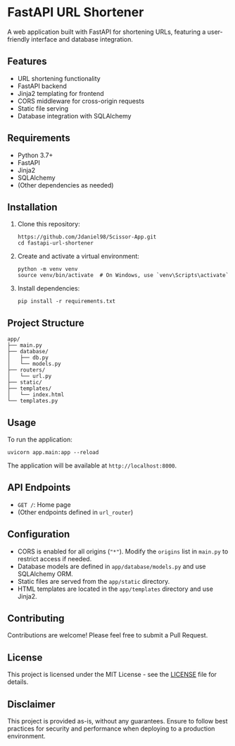 # FastAPI URL Shortener

A web application built with FastAPI for shortening URLs, featuring a user-friendly interface and database integration.

## Features

- URL shortening functionality
- FastAPI backend
- Jinja2 templating for frontend
- CORS middleware for cross-origin requests
- Static file serving
- Database integration with SQLAlchemy

## Requirements

- Python 3.7+
- FastAPI
- Jinja2
- SQLAlchemy
- (Other dependencies as needed)

## Installation

1. Clone this repository:
   ```
   https://github.com/Jdaniel98/Scissor-App.git
   cd fastapi-url-shortener
   ```

2. Create and activate a virtual environment:
   ```
   python -m venv venv
   source venv/bin/activate  # On Windows, use `venv\Scripts\activate`
   ```

3. Install dependencies:
   ```
   pip install -r requirements.txt
   ```

## Project Structure

```
app/
├── main.py
├── database/
│   ├── db.py
│   └── models.py
├── routers/
│   └── url.py
├── static/
├── templates/
│   └── index.html
└── templates.py
```

## Usage

To run the application:

```
uvicorn app.main:app --reload
```

The application will be available at `http://localhost:8000`.

## API Endpoints

- `GET /`: Home page
- (Other endpoints defined in `url_router`)

## Configuration

- CORS is enabled for all origins (`"*"`). Modify the `origins` list in `main.py` to restrict access if needed.
- Database models are defined in `app/database/models.py` and use SQLAlchemy ORM.
- Static files are served from the `app/static` directory.
- HTML templates are located in the `app/templates` directory and use Jinja2.

## Contributing

Contributions are welcome! Please feel free to submit a Pull Request.

## License

This project is licensed under the MIT License - see the [LICENSE](LICENSE) file for details.

## Disclaimer

This project is provided as-is, without any guarantees. Ensure to follow best practices for security and performance when deploying to a production environment.
